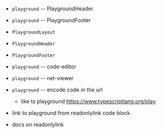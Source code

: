 - `playground` -- PlaygroundHeader
- `playground` -- PlaygroundFooter

- `PlaygroundLayout`
- `PlaygroundHeader`
- `PlaygroundFooter`

- `playground` -- code-editor
- `playground` -- net-viewer
- `playground` -- encode code in the url
  - like ts playground https://www.typescriptlang.org/play
- link to playground from readonlylink code block
- docs on readonlylink

